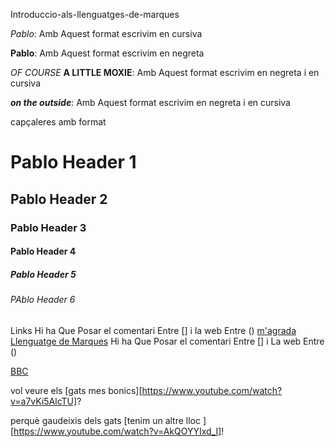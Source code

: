 Introduccio-als-llenguatges-de-marques



_Pablo_: Amb Aquest format escrivim en cursiva

**Pablo**: Amb Aquest format escrivim en negreta

_OF COURSE_ **A LITTLE MOXIE**:  Amb Aquest format escrivim en negreta i en cursiva

**_on the outside_**:  Amb Aquest format escrivim en negreta i en cursiva

capçaleres amb format
# Pablo   Header 1  
## Pablo  Header 2
### Pablo  Header 3
#### Pablo Header 4
##### Pablo Header 5
###### PAblo Header 6

Links
Hi ha Que Posar el comentari Entre [] i la web Entre  ()
[m'agrada Llenguatge de Marques](http://www.markdowntutorial.com)
Hi ha Que Posar el comentari Entre [] i La web Entre ()

[BBC](http://www.bbc.com/news)


vol veure els [gats mes bonics][https://www.youtube.com/watch?v=a7vKi5AlcTU]?

perquè gaudeixis dels gats [tenim un altre lloc ][https://www.youtube.com/watch?v=AkQOYYIxd_I]!
